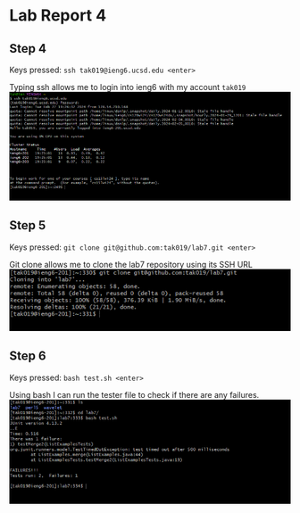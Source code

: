 # Lab Report 4

## Step 4
Keys pressed: `ssh tak019@ieng6.ucsd.edu <enter>`

Typing ssh allows me to login into ieng6 with my account `tak019`
![Image](login.PNG)

## Step 5
Keys pressed: `git clone git@github.com:tak019/lab7.git <enter>`

Git clone allows me to clone the lab7 repository using its SSH URL
![Image](clone.PNG) 

## Step 6
Keys pressed: `bash test.sh <enter>`

Using bash I can run the tester file to check if there are any failures.
![Image](failed.PNG)
